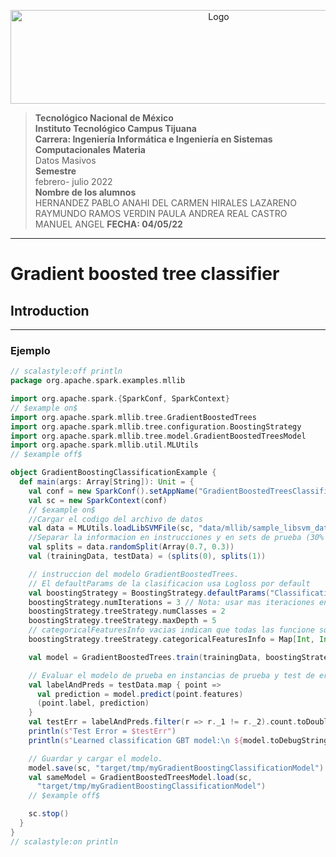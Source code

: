 <p align="center">
    <img alt="Logo" src="https://www.tijuana.tecnm.mx/wp-content/uploads/2021/08/liston-de-logos-oficiales-educacion-tecnm-FEB-2021.jpg" width=650 height=150>
</p>

>**Tecnológico Nacional de México  
Instituto Tecnológico Campus Tijuana   
Carrera: Ingeniería Informática e Ingeniería en Sistemas Computacionales**
**Materia**  
Datos Masivos  
**Semestre**  
febrero- julio 2022  
**Nombre de los alumnos**  
HERNANDEZ PABLO ANAHI DEL CARMEN 
HIRALES LAZARENO RAYMUNDO
RAMOS VERDIN PAULA ANDREA
REAL CASTRO MANUEL ANGEL
**FECHA: 04/05/22**

----
# **Gradient boosted tree classifier**

## Introduction
-------

### Ejemplo  
  
```scala
// scalastyle:off println
package org.apache.spark.examples.mllib

import org.apache.spark.{SparkConf, SparkContext}
// $example on$
import org.apache.spark.mllib.tree.GradientBoostedTrees
import org.apache.spark.mllib.tree.configuration.BoostingStrategy
import org.apache.spark.mllib.tree.model.GradientBoostedTreesModel
import org.apache.spark.mllib.util.MLUtils
// $example off$

object GradientBoostingClassificationExample {
  def main(args: Array[String]): Unit = {
    val conf = new SparkConf().setAppName("GradientBoostedTreesClassificationExample")
    val sc = new SparkContext(conf)
    // $example on$
    //Cargar el codigo del archivo de datos
    val data = MLUtils.loadLibSVMFile(sc, "data/mllib/sample_libsvm_data.txt")
    //Separar la informacion en instrucciones y en sets de prueba (30% se mantendra fuera de la prueba)
    val splits = data.randomSplit(Array(0.7, 0.3))
    val (trainingData, testData) = (splits(0), splits(1))

    // instruccion del modelo GradientBoostedTrees.
    // El defaultParams de la clasificacion usa Logloss por default
    val boostingStrategy = BoostingStrategy.defaultParams("Classification")
    boostingStrategy.numIterations = 3 // Nota: usar mas iteraciones en la practica.
    boostingStrategy.treeStrategy.numClasses = 2
    boostingStrategy.treeStrategy.maxDepth = 5
    // categoricalFeaturesInfo vacias indican que todas las funcione son continuas.
    boostingStrategy.treeStrategy.categoricalFeaturesInfo = Map[Int, Int]()

    val model = GradientBoostedTrees.train(trainingData, boostingStrategy)

    // Evaluar el modelo de prueba en instancias de prueba y test de error de computadora.
    val labelAndPreds = testData.map { point =>
      val prediction = model.predict(point.features)
      (point.label, prediction)
    }
    val testErr = labelAndPreds.filter(r => r._1 != r._2).count.toDouble / testData.count()
    println(s"Test Error = $testErr")
    println(s"Learned classification GBT model:\n ${model.toDebugString}")

    // Guardar y cargar el modelo.
    model.save(sc, "target/tmp/myGradientBoostingClassificationModel")
    val sameModel = GradientBoostedTreesModel.load(sc,
      "target/tmp/myGradientBoostingClassificationModel")
    // $example off$

    sc.stop()
  }
}
// scalastyle:on println